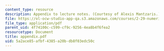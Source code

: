 ```yaml
---
content_type: resource
description: Appendix to lecture notes. (Courtesy of Alexis Mantzaris.)
file: https://ol-ocw-studio-app-qa.s3.amazonaws.com/courses/2-29-numerical-marine-hydrodynamics-13-024-spring-2003/5a2ace85afbf4385a20bdb8f03edc50c_appendix.pdf
file_type: application/pdf
parent_uid: 4f74100c-c599-cf9c-9256-4ea8b4f6fea2
resourcetype: Document
title: appendix.pdf
uid: 5a2ace85-afbf-4385-a20b-db8f03edc50c
---
```

